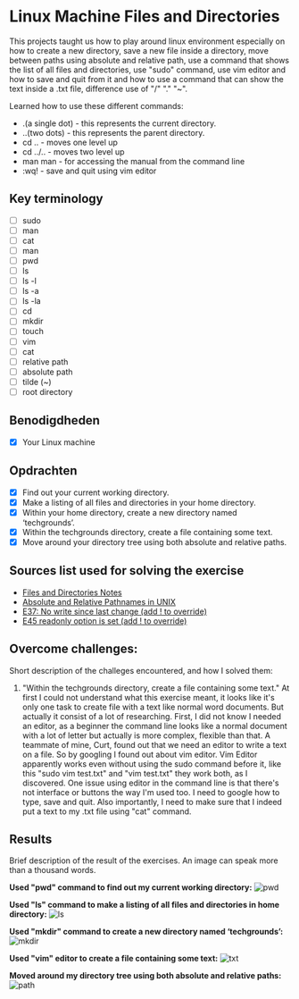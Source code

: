 # Linux Machine Files and Directories

This projects taught us how to play around linux environment especially on how to create a new directory, save a new file inside a directory, move between paths using absolute and relative path, use a command that shows the list of all files and directories, use "sudo" command, use vim editor and how to save and quit from it and how to use a command that can show the text inside a .txt file, difference use of "/" "." "~".

Learned how to use these different commands:

* .(a single dot) - this represents the current directory.
* ..(two dots) - this represents the parent directory.
* cd .. - moves one level up
* cd ../.. - moves two level up
* man man - for accessing the manual from the command line
* :wq! - save and quit using vim editor

## Key terminology

- [ ] sudo
- [ ] man
- [ ] cat
- [ ] man
- [ ] pwd
- [ ] ls
- [ ] ls -l
- [ ] ls -a
- [ ] ls -la
- [ ] cd
- [ ] mkdir
- [ ] touch
- [ ] vim
- [ ] cat
- [ ] relative path
- [ ] absolute path
- [ ] tilde (~)
- [ ] root directory

## Benodigdheden

- [x] Your Linux machine

## Opdrachten

- [x] Find out your current working directory.
- [x] Make a listing of all files and directories in your home directory.
- [x] Within your home directory, create a new directory named ‘techgrounds’.
- [x] Within the techgrounds directory, create a file containing some text.
- [x] Move around your directory tree using both absolute and relative paths.

## Sources list used for solving the exercise

- [Files and Directories Notes](https://docs.google.com/document/d/1crYIGPafUBIUowuLPqdSP5rAC-MMtzxP/edit#heading=h.gjdgxs)
- [Absolute and Relative Pathnames in UNIX](https://www.geeksforgeeks.org/absolute-relative-pathnames-unix/)
- [E37: No write since last change (add ! to override)](https://www.javamadesoeasy.com/)
- [E45 readonly option is set (add ! to override)](https://askubuntu.com/questions/635779/e45-readonly-option-is-set-add-to-override)

## Overcome challenges:

Short description of the challeges encountered, and how I solved them:

1. "Within the techgrounds directory, create a file containing some text." At first I could not understand what this exercise meant, it looks like it's only one task to create file with a text like normal word documents. But actually it consist of a lot of researching. First, I did not know I needed an editor, as a beginner the command line looks like a normal document with a lot of letter but actually is more complex, flexible than that. A teammate of mine, Curt, found out that we need an editor to write a text on a file. So by googling I found out about vim editor. Vim Editor apparently works even without using the sudo command before it, like this "sudo vim test.txt" and "vim test.txt" they work both, as I discovered. One issue using editor in the command line is that there's not interface or buttons the way I'm used too. I need to google how to type, save and quit. Also importantly, I need to make sure that I indeed put a text to my .txt file using "cat" command.

## Results

Brief description of the result of the exercises. An image can speak more than a thousand words.

**Used "pwd" command to find out my current working directory:**
![pwd](https://github.com/agcdtmr/angeline-cloud-10-repo/blob/main/00_includes/linux/pwd.png)

**Used "ls" command to make a listing of all files and directories in home directory:**
![ls](https://github.com/agcdtmr/angeline-cloud-10-repo/blob/main/00_includes/linux/ls.png)

**Used "mkdir" command to create a new directory named ‘techgrounds’:**
![mkdir](https://github.com/agcdtmr/angeline-cloud-10-repo/blob/main/00_includes/linux/mkdir.png)

**Used "vim" editor to create a file containing some text:**
![txt](https://github.com/agcdtmr/angeline-cloud-10-repo/blob/main/00_includes/linux/txt.png)

**Moved around my directory tree using both absolute and relative paths:**
![path](https://github.com/agcdtmr/angeline-cloud-10-repo/blob/main/00_includes/linux/path.png)

